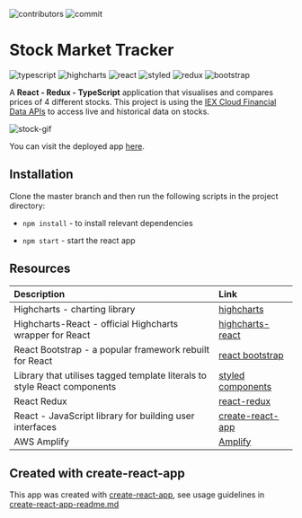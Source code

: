 
![contributors](https://img.shields.io/github/contributors/XandraV/stockmarket-tracker?color=purple)
![commit](https://img.shields.io/github/last-commit/XandraV/stockmarket-tracker?color=cyan)

# Stock Market Tracker

![typescript](https://img.shields.io/badge/-TypeScript-007ACC?style=flat-square&logo=typescript&logoColor=white)
![highcharts](https://img.shields.io/badge/-Highcharts.js-48DAD0?style=flat-square)
![react](https://img.shields.io/badge/-React-45b8d8?style=flat-square&logo=react&logoColor=white)
![styled](https://img.shields.io/badge/-Styled_Components-db7092?style=flat-square&logo=styled-components&logoColor=white)
![redux](https://img.shields.io/badge/-Redux-764ABC?style=flat-square&logo=redux&logoColor=white)
![bootstrap](https://img.shields.io/badge/-Bootstrap-563D7C?style=flat-square&logo=bootstrap&logoColor=white)


A **React - Redux - TypeScript** application that visualises and compares prices of 4 different stocks. This project is using the [IEX Cloud Financial Data APIs](https://iexcloud.io/) to access live and historical data on stocks.

![stock-gif](https://general-gif-bucket.s3.eu-west-2.amazonaws.com/stockmarket.gif)

You can visit the deployed app [here](https://master.d204lp7xahidks.amplifyapp.com/).

## Installation

Clone the master branch and then run the following scripts in the project directory:

- `npm install` - to install relevant dependencies

- `npm start` - start the react app


## Resources

| Description                                                        | Link                                                                      |
| :----------------------------------------------------------------- | :------------------------------------------------------------------------ |
| Highcharts - charting library | [highcharts](https://www.highcharts.com/) |
| Highcharts-React - official Highcharts wrapper for React | [highcharts-react](https://github.com/highcharts/highcharts-react) |
| React Bootstrap - a popular framework rebuilt for React          | [react bootstrap](https://react-bootstrap.github.io/) |
| Library that utilises tagged template literals to style React components | [styled components](https://styled-components.com/)                       |
| React Redux        | [react-redux](https://react-redux.js.org/)|
| React - JavaScript library for building user interfaces            | [create-react-app](https://github.com/facebook/create-react-app)|
|AWS Amplify |  [Amplify](https://aws.amazon.com/amplify/)

## Created with create-react-app

This app was created with [create-react-app](https://github.com/facebook/create-react-app), see usage guidelines in [create-react-app-readme.md](create-react-app-readme.md)
